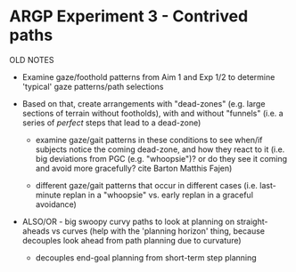 # ARGP Experiment 3 - Contrived paths

OLD NOTES


  - Examine gaze/foothold patterns from Aim 1 and Exp 1/2 to determine 'typical' gaze patterns/path selections
  
  - Based on that, create arrangements with "dead-zones" (e.g. large sections of terrain without footholds), with and without "funnels" (i.e. a series of *perfect* steps that lead to a dead-zone)
  
    - examine gaze/gait patterns in these conditions to see when/if subjects notice the coming dead-zone, and how they react to it (i.e. big deviations from PGC (e.g. "whoopsie")? or do they see it coming and avoid more gracefully? cite Barton Matthis Fajen)
    
    - different gaze/gait patterns that occur in different cases (i.e. last-minute replan in a "whoopsie" vs. early replan in a graceful avoidance)
  
  - ALSO/OR - big swoopy curvy paths to look at planning on straight-aheads vs curves (help with the 'planning horizon' thing, because decouples look ahead from path planning due to curvature)
  
    - decouples end-goal planning from short-term step planning
